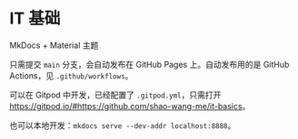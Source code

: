 # IT 基础

MkDocs + Material 主题

只需提交 `main` 分支，会自动发布在 GitHub Pages 上。自动发布用的是 GitHub Actions，见 `.github/workflows`。

可以在 Gitpod 中开发，已经配置了 `.gitpod.yml`，只需打开 <https://gitpod.io/#https://github.com/shao-wang-me/it-basics>。

也可以本地开发：`mkdocs serve --dev-addr localhost:8888`。